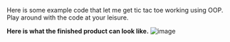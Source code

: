 Here is some example code that let me get tic tac toe working using OOP.
Play around with the code at your leisure.

**Here is what the finished product can look like.**
![image](https://user-images.githubusercontent.com/96922464/167019321-d5bf072f-5613-4bff-b44c-963e696b2f47.png)

